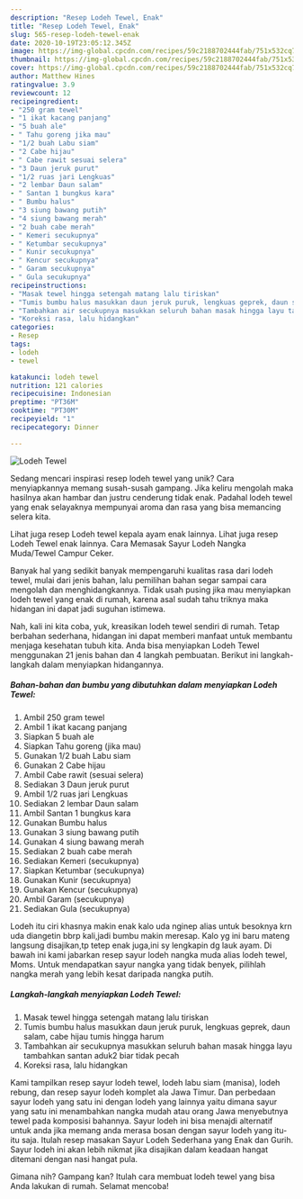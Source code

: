 ```yaml
---
description: "Resep Lodeh Tewel, Enak"
title: "Resep Lodeh Tewel, Enak"
slug: 565-resep-lodeh-tewel-enak
date: 2020-10-19T23:05:12.345Z
image: https://img-global.cpcdn.com/recipes/59c2188702444fab/751x532cq70/lodeh-tewel-foto-resep-utama.jpg
thumbnail: https://img-global.cpcdn.com/recipes/59c2188702444fab/751x532cq70/lodeh-tewel-foto-resep-utama.jpg
cover: https://img-global.cpcdn.com/recipes/59c2188702444fab/751x532cq70/lodeh-tewel-foto-resep-utama.jpg
author: Matthew Hines
ratingvalue: 3.9
reviewcount: 12
recipeingredient:
- "250 gram tewel"
- "1 ikat kacang panjang"
- "5 buah ale"
- " Tahu goreng jika mau"
- "1/2 buah Labu siam"
- "2 Cabe hijau"
- " Cabe rawit sesuai selera"
- "3 Daun jeruk purut"
- "1/2 ruas jari Lengkuas"
- "2 lembar Daun salam"
- " Santan 1 bungkus kara"
- " Bumbu halus"
- "3 siung bawang putih"
- "4 siung bawang merah"
- "2 buah cabe merah"
- " Kemeri secukupnya"
- " Ketumbar secukupnya"
- " Kunir secukupnya"
- " Kencur secukupnya"
- " Garam secukupnya"
- " Gula secukupnya"
recipeinstructions:
- "Masak tewel hingga setengah matang lalu tiriskan"
- "Tumis bumbu halus masukkan daun jeruk puruk, lengkuas geprek, daun salam, cabe hijau tumis hingga harum"
- "Tambahkan air secukupnya masukkan seluruh bahan masak hingga layu tambahkan santan aduk2 biar tidak pecah"
- "Koreksi rasa, lalu hidangkan"
categories:
- Resep
tags:
- lodeh
- tewel

katakunci: lodeh tewel 
nutrition: 121 calories
recipecuisine: Indonesian
preptime: "PT36M"
cooktime: "PT30M"
recipeyield: "1"
recipecategory: Dinner

---
```



![Lodeh Tewel](https://img-global.cpcdn.com/recipes/59c2188702444fab/751x532cq70/lodeh-tewel-foto-resep-utama.jpg)

Sedang mencari inspirasi resep lodeh tewel yang unik? Cara menyiapkannya memang susah-susah gampang. Jika keliru mengolah maka hasilnya akan hambar dan justru cenderung tidak enak. Padahal lodeh tewel yang enak selayaknya mempunyai aroma dan rasa yang bisa memancing selera kita.

Lihat juga resep Lodeh tewel kepala ayam enak lainnya. Lihat juga resep Lodeh Tewel enak lainnya. Cara Memasak Sayur Lodeh Nangka Muda/Tewel Campur Ceker.

Banyak hal yang sedikit banyak mempengaruhi kualitas rasa dari lodeh tewel, mulai dari jenis bahan, lalu pemilihan bahan segar sampai cara mengolah dan menghidangkannya. Tidak usah pusing jika mau menyiapkan lodeh tewel yang enak di rumah, karena asal sudah tahu triknya maka hidangan ini dapat jadi suguhan istimewa.


Nah, kali ini kita coba, yuk, kreasikan lodeh tewel sendiri di rumah. Tetap berbahan sederhana, hidangan ini dapat memberi manfaat untuk membantu menjaga kesehatan tubuh kita. Anda bisa menyiapkan Lodeh Tewel menggunakan 21 jenis bahan dan 4 langkah pembuatan. Berikut ini langkah-langkah dalam menyiapkan hidangannya.

<!--inarticleads1-->

##### Bahan-bahan dan bumbu yang dibutuhkan dalam menyiapkan Lodeh Tewel:

1. Ambil 250 gram tewel
1. Ambil 1 ikat kacang panjang
1. Siapkan 5 buah ale
1. Siapkan  Tahu goreng (jika mau)
1. Gunakan 1/2 buah Labu siam
1. Gunakan 2 Cabe hijau
1. Ambil  Cabe rawit (sesuai selera)
1. Sediakan 3 Daun jeruk purut
1. Ambil 1/2 ruas jari Lengkuas
1. Sediakan 2 lembar Daun salam
1. Ambil  Santan 1 bungkus kara
1. Gunakan  Bumbu halus
1. Gunakan 3 siung bawang putih
1. Gunakan 4 siung bawang merah
1. Sediakan 2 buah cabe merah
1. Sediakan  Kemeri (secukupnya)
1. Siapkan  Ketumbar (secukupnya)
1. Gunakan  Kunir (secukupnya)
1. Gunakan  Kencur (secukupnya)
1. Ambil  Garam (secukupnya)
1. Sediakan  Gula (secukupnya)


Lodeh itu ciri khasnya makin enak kalo uda nginep alias untuk besoknya krn uda diangetin bbrp kali,jadi bumbu makin meresap. Kalo yg ini baru mateng langsung disajikan,tp tetep enak juga,ini sy lengkapin dg lauk ayam. Di bawah ini kami jabarkan resep sayur lodeh nangka muda alias lodeh tewel, Moms. Untuk mendapatkan sayur nangka yang tidak benyek, pilihlah nangka merah yang lebih kesat daripada nangka putih. 

<!--inarticleads2-->

##### Langkah-langkah menyiapkan Lodeh Tewel:

1. Masak tewel hingga setengah matang lalu tiriskan
1. Tumis bumbu halus masukkan daun jeruk puruk, lengkuas geprek, daun salam, cabe hijau tumis hingga harum
1. Tambahkan air secukupnya masukkan seluruh bahan masak hingga layu tambahkan santan aduk2 biar tidak pecah
1. Koreksi rasa, lalu hidangkan


Kami tampilkan resep sayur lodeh tewel, lodeh labu siam (manisa), lodeh rebung, dan resep sayur lodeh komplet ala Jawa Timur. Dan perbedaan sayur lodeh yang satu ini dengan lodeh yang lainnya yaitu dimana sayur yang satu ini menambahkan nangka mudah atau orang Jawa menyebutnya tewel pada komposisi bahannya. Sayur lodeh ini bisa menajdi alternatif untuk anda jika memang anda merasa bosan dengan sayur lodeh yang itu-itu saja. Itulah resep masakan Sayur Lodeh Sederhana yang Enak dan Gurih. Sayur lodeh ini akan lebih nikmat jika disajikan dalam keadaan hangat ditemani dengan nasi hangat pula. 

Gimana nih? Gampang kan? Itulah cara membuat lodeh tewel yang bisa Anda lakukan di rumah. Selamat mencoba!
